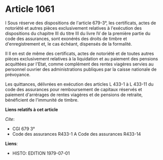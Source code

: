 # Article 1061

I  Sous réserve des dispositions de l'article 679-3°, les certificats, actes de notoriété et autres pièces exclusivement
relatives à l'exécution des dispositions du chapitre III du titre III du livre IV de la première partie du code des
assurances, sont exonérés des droits de timbre et d'enregistrement et, le cas échéant, dispensés de la formalité.

II  Il en est de même des certificats, actes de notoriété et de toutes autres pièces exclusivement relatives à la liquidation
et au paiement des pensions acquittées par l'Etat, comme complément des rentes viagères servies au personnel ouvrier des
administrations publiques par la caisse nationale de prévoyance.

Les quittances, délivrées en exécution des articles L 433-1 à L 433-11 du code des assurances pour remboursement de capitaux
réservés et paiement d'arrérages de rentes viagères et de pensions de retraite, bénéficient de l'immunité de timbre.

**Liens relatifs à cet article**

_Cite_:

  - CGI 679 3°
  - Code des assurances R433-1 A Code des assurances R433-14

**Liens**:

  - HISTO: EDITION 1979-07-01
